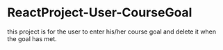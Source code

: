# ReactProject-User-CourseGoal

this project is for the user to enter his/her course goal and delete it when the goal has met.
